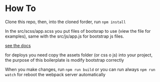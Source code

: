 # How To

Clone this repo, then, into the cloned forder, run ```npm install```

In the src/scss/app.scss you put files of bootsrap to use (view the file for examples), same with the src/js/app.js for bootstrap js files.

[see the docs](https://getbootstrap.com/docs/5.0/getting-started/webpack/)

for deploys you need copy the assets folder (or css o js) into your project, the purpose of this boilerplate is modify bootstrap correctly

When you make changes, run ```npm run build``` or you can run always ```npm run watch``` for reboot the webpack server automatically
